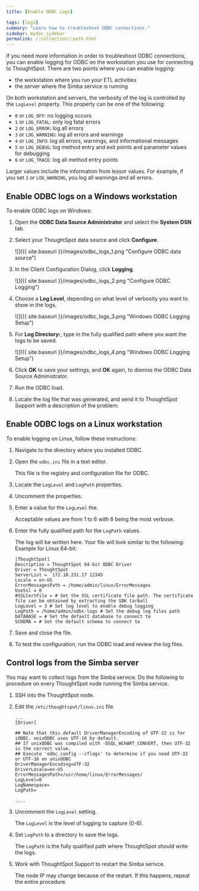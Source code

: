 ```yaml
---
title: [Enable ODBC Logs]

tags: [logs]
summary: "Learn how to troubleshoot ODBC connections."
sidebar: mydoc_sidebar
permalink: /:collection/:path.html
---
```

If you need more information in order to troubleshoot ODBC connections, you can
enable logging for ODBC on the workstation you use for connecting to ThoughtSpot.  There are two points where you can enable logging:

* the workstation where you run your ETL activities
* the server where the Simba service is running

On both workstation and servers, the verbosity of the log is controlled by the
`LogLevel` property. This property can be one of the following:

  * `0` or `LOG_OFF`: no logging occurs
  * `1` or `LOG_FATAL`: only log fatal errors
  * `2` or `LOG_ERROR`: log all errors
  * `3` or `LOG_WARNING`: log all errors and warnings
  * `4` or `LOG_INFO`: log all errors, warnings, and informational messages
  * `5` or `LOG_DEBUG`: log method entry and exit points and parameter values for debugging
  * `6` or `LOG_TRACE`: log all method entry points

Larger values include the information from lessor values. For example, if you
set `3` or `LOG_WARNING`, you log all warnings _and_ all errors.

## Enable ODBC logs on a Windows workstation

To enable ODBC logs on Windows:

1. Open the **ODBC Data Source Administrator** and select the **System DSN** tab.
2. Select your ThoughtSpot data source and click **Configure**.

     ![]({{ site.baseurl }}/images/odbc_logs_1.png "Configure ODBC data source")

3. In the Client Configuration Dialog, click **Logging**.

     ![]({{ site.baseurl }}/images/odbc_logs_2.png "Configure ODBC Logging")

4. Choose a **Log Level**, depending on what level of verbosity you want to show in the logs.

     ![]({{ site.baseurl }}/images/odbc_logs_3.png "Windows ODBC Logging Setup")

5. For **Log Directory:**, type in the fully qualified path where you want the logs to be saved.

     ![]({{ site.baseurl }}/images/odbc_logs_4.png "Windows ODBC Logging Setup")

6. Click **OK** to save your settings, and **OK** again, to dismiss the ODBC Data Source Administrator.
7. Run the ODBC load.
8. Locate the log file that was generated, and send it to ThoughtSpot Support with a description of the problem.


## Enable ODBC logs on a Linux workstation

To enable logging on Linux, follow these instructions:

1. Navigate to the directory where you installed ODBC.
2. Open the `odbc.ini` file in a text editor.

   This file is the registry and configuration file for ODBC.

3. Locate the `LogLevel` and `LogPath` properties.
4. Uncomment the properties.
5. Enter a value for  the `LogLevel` the.

   Acceptable values are from 1 to 6 with 6 being the most verbose.

7. Enter the fully qualified path for the  `LogPath` values.

   The log will be written here.  Your file will look similar to the following:
   Example for Linux 64-bit:

   ```
   [ThoughtSpot]
   Description = ThoughtSpot 64-bit ODBC Driver
   Driver = ThoughtSpot
   ServerList =  172.18.231.17 12345
   Locale = en-US
   ErrorMessagesPath = /home/admin/linux/ErrorMessages
   UseSsl = 0
   #SSLCertFile = # Set the SSL certificate file path. The certificate file can be obtained by extracting the SDK tarball
   LogLevel = 3 # Set log level to enable debug logging
   LogPath = /home/admin/odbc-logs # Set the debug log files path
   DATABASE = # Set the default database to connect to
   SCHEMA = # Set the default schema to connect to
   ```

8. Save and close the file.
9. To test the configuration, run the ODBC load and review the log files.


## Control logs from the Simba server

You may want to collect logs from the Simba service. Do the
following to procedure on every ThoughtSpot node running the Simba service.

1. SSH into the ThoughtSpot node.
2. Edit the `/etc/thoughtspot/linux.ini` file.

    ```
    ...
    [Driver]

    ## Note that this default DriverManagerEncoding of UTF-32 is for iODBC. unixODBC uses UTF-16 by default.
    ## If unixODBC was compiled with -DSQL_WCHART_CONVERT, then UTF-32 is the correct value.
    ## Execute 'odbc_config --cflags' to determine if you need UTF-32 or UTF-16 on unixODBC
    DriverManagerEncoding=UTF-32
    DriverLocale=en-US
    ErrorMessagesPath=/usr/home/linux/ErrorMessages/
    LogLevel=0
    LogNamespace=
    LogPath=

    ....
    ```

3. Uncomment the `LogLevel` setting.

    The `LogLevel` is the level of logging to capture (0-6).


4. Set `LogPath` to a directory to save the logs.

   The `LogPath` is the fully qualified path where ThoughtSpot should write the logs.

2. Work with ThoughtSpot Support to restart the Simba serivce.

    The node IP may change because of the restart. If this happens, repeat the entire procedure.
